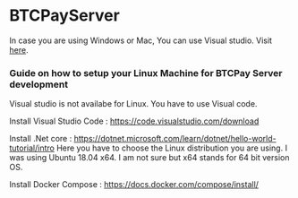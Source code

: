 # BTCPayServer 

In case you are using Windows or Mac, You can use Visual studio. Visit [here](https://www.youtube.com/watch?v=ZePbMPSIvHM&feature=youtu.be).

### Guide on how to setup your Linux Machine for BTCPay Server development

Visual studio is not availabe for Linux. You have to use Visual code. 

Install Visual Studio Code : https://code.visualstudio.com/download

Install .Net core : https://dotnet.microsoft.com/learn/dotnet/hello-world-tutorial/intro Here you have to choose the Linux distribution you are using. I was using Ubuntu 18.04 x64. I am not sure but x64 stands for 64 bit version OS.

Install Docker Compose  : https://docs.docker.com/compose/install/ 
